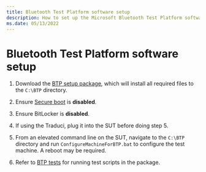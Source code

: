 ```yaml
---
title: Bluetooth Test Platform software setup
description: How to set up the Microsoft Bluetooth Test Platform software
ms.date: 05/13/2022
---
```


# Bluetooth Test Platform software setup

1. Download the [BTP setup package](testing-BTP-setup-package.md), which will install all required files to the `C:\BTP` directory.

1. Ensure [Secure boot](/windows-hardware/design/device-experiences/oem-secure-boot) is **disabled**.

1. Ensure BitLocker is **disabled**.

1. If using the Traduci, plug it into the SUT before doing step 5.

1. From an elevated command line on the SUT, navigate to the `C:\BTP` directory and run `ConfigureMachineForBTP.bat` to configure the test machine. A reboot may be required.

1. Refer to [BTP tests](testing-BTP-Tests.md) for running test scripts in the package.
